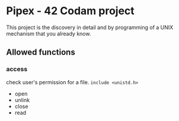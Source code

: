 # Pipex - 42 Codam project

This project is the discovery in detail and by programming of a UNIX
mechanism that you already know.

## Allowed functions

### access

check user's permission for a file.
```include <unistd.h>```

- open
- unlink
- close
- read